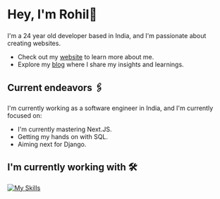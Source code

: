 <h1 align="left">Hey, I'm Rohil👋 </h1>

###

I'm a 24 year old developer based in India, and I'm passionate about creating websites.
- Check out my [website](https://www.rohilvarma.com/) to learn more about me.
- Explore my [blog](https://dev.to/rohilvarma) where I share my insights and learnings.

###

## Current endeavors 🖇️

I'm currently working as a software engineer in India, and I'm currently focused on:
- I'm currently mastering Next.JS.
- Getting my hands on with SQL.
- Aiming next for Django.

## I'm currently working with 🛠️
[![My Skills](https://skillicons.dev/icons?i=next,react,ts,tailwindcss,prisma,vercel,java,python,docker,linux,azure)](https://skillicons.dev)
